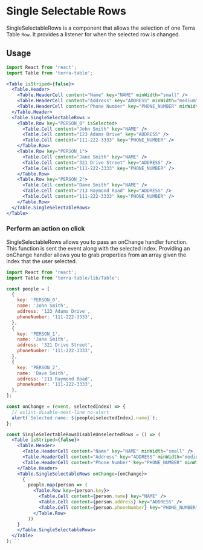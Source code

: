 # Single Selectable Rows

SingleSelectableRows is a component that allows the selection of one Terra Table `Row`. It provides a listener for when the selected row is changed.

## Usage

```jsx
import React from 'react';
import Table from 'terra-table';

<Table isStriped={false}>
  <Table.Header>
    <Table.HeaderCell content="Name" key="NAME" minWidth="small" />
    <Table.HeaderCell content="Address" key="ADDRESS" minWidth="medium" />
    <Table.HeaderCell content="Phone Number" key="PHONE_NUMBER" minWidth="large" />
  </Table.Header>
  <Table.SingleSelectableRows >
    <Table.Row key="PERSON_0" isSelected>
      <Table.Cell content="John Smith" key="NAME" />
      <Table.Cell content="123 Adams Drive" key="ADDRESS" />
      <Table.Cell content="111-222-3333" key="PHONE_NUMBER" />
    </Table.Row>
    <Table.Row key="PERSON_1">
      <Table.Cell content="Jane Smith" key="NAME" />
      <Table.Cell content="321 Drive Street" key="ADDRESS" />
      <Table.Cell content="111-222-3333" key="PHONE_NUMBER" />
    </Table.Row>
    <Table.Row key="PERSON_2">
      <Table.Cell content="Dave Smith" key="NAME" />
      <Table.Cell content="213 Raymond Road" key="ADDRESS" />
      <Table.Cell content="111-222-3333" key="PHONE_NUMBER" />
    </Table.Row>
  </Table.SingleSelectableRows>
</Table>
```

### Perform an action on click

SingleSelectableRows allows you to pass an onChange handler function. This function is sent the event along with the selected index. Providing an onChange handler allows you to grab properties from an array given the index that the user selected.

```jsx
import React from 'react';
import Table from 'terra-table/lib/Table';

const people = [
  {
    key: 'PERSON_0',
    name: 'John Smith',
    address: '123 Adams Drive',
    phoneNumber: '111-222-3333',
  },
  {
    key: 'PERSON_1',
    name: 'Jane Smith',
    address: '321 Drive Street',
    phoneNumber: '111-222-3333',
  },
  {
    key: 'PERSON_2',
    name: 'Dave Smith',
    address: '213 Raymond Road',
    phoneNumber: '111-222-3333',
  },
];

const onChange = (event, selectedIndex) => {
  // eslint-disable-next-line no-alert
  alert(`Selected name: ${people[selectedIndex].name}`);
};

const SingleSelectableRowsDisableUnselectedRows = () => (
  <Table isStriped={false}>
    <Table.Header>
      <Table.HeaderCell content="Name" key="NAME" minWidth="small" />
      <Table.HeaderCell content="Address" key="ADDRESS" minWidth="medium" />
      <Table.HeaderCell content="Phone Number" key="PHONE_NUMBER" minWidth="large" />
    </Table.Header>
    <Table.SingleSelectableRows onChange={onChange}>
      {
        people.map(person => (
          <Table.Row key={person.key}>
            <Table.Cell content={person.name} key="NAME" />
            <Table.Cell content={person.address} key="ADDRESS" />
            <Table.Cell content={person.phoneNumber} key="PHONE_NUMBER" />
          </Table.Row>
        ))
    }
    </Table.SingleSelectableRows>
  </Table>
);```
